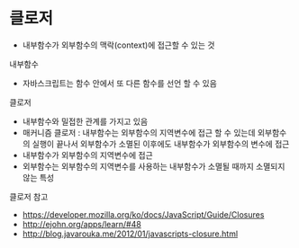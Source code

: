 # 클로저
* 내부함수가 외부함수의 맥락(context)에 접근할 수 있는 것


내부함수
* 자바스크립트는 함수 안에서 또 다른 함수를 선언 할 수 있음

클로저
* 내부함수와 밀접한 관계를 가지고 있음
* 매커니즘 클로저 : 내부함수는 외부함수의 지역변수에 접근 할 수 있는데 외부함수의 실행이 끝나서 외부함수가 소멸된 이후에도 내부함수가 외부함수의 변수에 접근
* 내부함수가 외부함수의 지역변수에 접근 
* 외부함수는 외부함수의 지역변수를 사용하는 내부함수가 소멸될 때까지 소멸되지 않는 특성

클로저 참고
* https://developer.mozilla.org/ko/docs/JavaScript/Guide/Closures
* http://ejohn.org/apps/learn/#48
* http://blog.javarouka.me/2012/01/javascripts-closure.html
